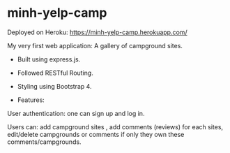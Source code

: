 # minh-yelp-camp
Deployed on Heroku:
https://minh-yelp-camp.herokuapp.com/

My very first web application: A gallery of campground sites.
- Built using express.js.
- Followed RESTful Routing.

- Styling using Bootstrap 4.
- Features:
<p> User authentication: one can sign up and log in. </p>
<p> Users can: add campground sites , add comments (reviews) for each sites, edit/delete campgrounds or comments if only they own these comments/campgrounds. </p>
